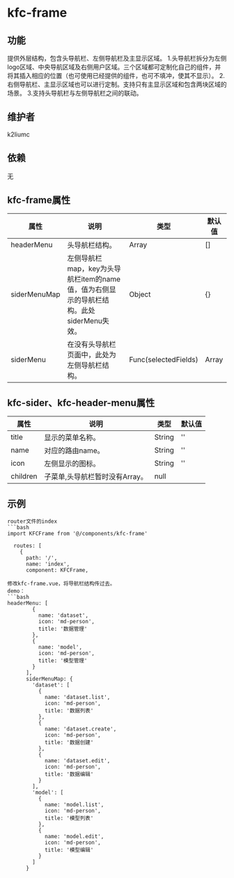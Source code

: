 # kfc-frame

## 功能
提供外层结构，包含头导航栏、左侧导航栏及主显示区域。
1.头导航栏拆分为左侧logo区域、中央导航区域及右侧用户区域。三个区域都可定制化自己的组件，并将其插入相应的位置（也可使用已经提供的组件，也可不填冲，使其不显示）。
2.右侧导航栏、主显示区域也可以进行定制。支持只有主显示区域和包含两块区域的场景。
3.支持头导航栏与左侧导航栏之间的联动。

## 维护者
k2liumc

## 依赖
无

## kfc-frame属性

| 属性                    | 说明                           | 类型                 | 默认值        |
| ----------------------- | ------------------------------ | -------------------- | ------------- |
| headerMenu|头导航栏结构。| Array|[]|
| siderMenuMap|左侧导航栏map，key为头导航栏item的name值，值为右侧显示的导航栏结构。此处siderMenu失效。| Object |{}|
| siderMenu|在没有头导航栏页面中，此处为左侧导航栏结构。|Func(selectedFields)|Array|[]|

## kfc-sider、kfc-header-menu属性
| 属性        | 说明     | 类型   | 默认值 |
| ----------- | -------- | ------ | ------ |
|title|显示的菜单名称。|String|''|
|name|对应的路由name。|String|''|
|icon|左侧显示的图标。|String|''|
|children|子菜单,头导航栏暂时没有Array。|null|

## 示例
```
router文件的index
```bash
import KFCFrame from '@/components/kfc-frame'

  routes: [
    {
      path: '/',
      name: 'index',
      component: KFCFrame,
```
```
修改kfc-frame.vue，将导航栏结构传过去。
demo：
```bash
headerMenu: [
        {
          name: 'dataset',
          icon: 'md-person',
          title: '数据管理'
        },
        {
          name: 'model',
          icon: 'md-person',
          title: '模型管理'
        }
      ],
      siderMenuMap: {
        'dataset': [
          {
            name: 'dataset.list',
            icon: 'md-person',
            title: '数据列表'
          },
          {
            name: 'dataset.create',
            icon: 'md-person',
            title: '数据创建'
          },
          {
            name: 'dataset.edit',
            icon: 'md-person',
            title: '数据编辑'
          }
        ],
        'model': [
          {
            name: 'model.list',
            icon: 'md-person',
            title: '模型列表'
          },
          {
            name: 'model.edit',
            icon: 'md-person',
            title: '模型编辑'
          }
        ]
      }
```
```
